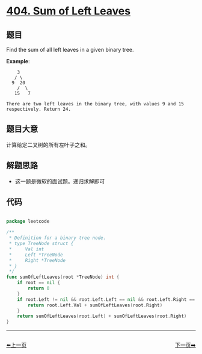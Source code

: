 # [404. Sum of Left Leaves](https://leetcode.com/problems/sum-of-left-leaves/)


## 题目

Find the sum of all left leaves in a given binary tree.

**Example**:

        3
       / \
      9  20
        /  \
       15   7
    
    There are two left leaves in the binary tree, with values 9 and 15 respectively. Return 24.


## 题目大意

计算给定二叉树的所有左叶子之和。


## 解题思路


- 这一题是微软的面试题。递归求解即可



## 代码

```go

package leetcode

/**
 * Definition for a binary tree node.
 * type TreeNode struct {
 *     Val int
 *     Left *TreeNode
 *     Right *TreeNode
 * }
 */
func sumOfLeftLeaves(root *TreeNode) int {
	if root == nil {
		return 0
	}
	if root.Left != nil && root.Left.Left == nil && root.Left.Right == nil {
		return root.Left.Val + sumOfLeftLeaves(root.Right)
	}
	return sumOfLeftLeaves(root.Left) + sumOfLeftLeaves(root.Right)
}

```


----------------------------------------------
<div style="display: flex;justify-content: space-between;align-items: center;">
<p><a href="https://books.halfrost.com/leetcode/ChapterFour/0400~0499/0402.Remove-K-Digits/">⬅️上一页</a></p>
<p><a href="https://books.halfrost.com/leetcode/ChapterFour/0400~0499/0405.Convert-a-Number-to-Hexadecimal/">下一页➡️</a></p>
</div>
